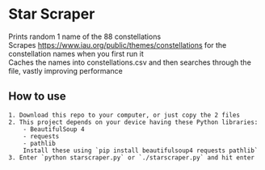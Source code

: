 # Star Scraper
Prints random 1 name of the 88 constellations\
Scrapes https://www.iau.org/public/themes/constellations for the constellation names when you first run it\
Caches the names into constellations.csv and then searches through the file, vastly improving performance
## How to use
    1. Download this repo to your computer, or just copy the 2 files
    2. This project depends on your device having these Python libraries:
        - BeautifulSoup 4
        - requests
        - pathlib
        Install these using `pip install beautifulsoup4 requests pathlib`
    3. Enter `python starscraper.py` or `./starscraper.py` and hit enter
